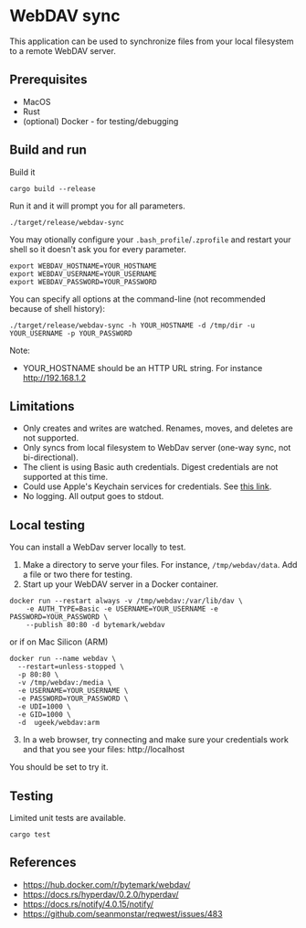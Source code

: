 # WebDAV sync

This application can be used to synchronize files from your local filesystem to a remote WebDAV server.

## Prerequisites

* MacOS
* Rust
* (optional) Docker - for testing/debugging

## Build and run

Build it

```
cargo build --release
```

Run it and it will prompt you for all parameters.

```
./target/release/webdav-sync 
```

You may otionally configure your `.bash_profile`/`.zprofile` and restart your shell so it doesn't ask you for every parameter.

```
export WEBDAV_HOSTNAME=YOUR_HOSTNAME
export WEBDAV_USERNAME=YOUR_USERNAME
export WEBDAV_PASSWORD=YOUR_PASSWORD
```

You can specify all options at the command-line (not recommended because of shell history):

```
./target/release/webdav-sync -h YOUR_HOSTNAME -d /tmp/dir -u YOUR_USERNAME -p YOUR_PASSWORD 
```

Note:
* YOUR_HOSTNAME should be an HTTP URL string. For instance http://192.168.1.2

## Limitations

* Only creates and writes are watched. Renames, moves, and deletes are not supported.
* Only syncs from local filesystem to WebDav server (one-way sync, not bi-directional).
* The client is using Basic auth credentials. Digest credentials are not supported at this time.
* Could use Apple's Keychain services for credentials. See [this link](https://crates.io/crates/keychain-services).
* No logging. All output goes to stdout.

## Local testing

You can install a WebDav server locally to test.

1. Make a directory to serve your files. For instance, `/tmp/webdav/data`. Add a file or two there for testing.
2. Start up your WebDAV server in a Docker container.
```shell
docker run --restart always -v /tmp/webdav:/var/lib/dav \
    -e AUTH_TYPE=Basic -e USERNAME=YOUR_USERNAME -e PASSWORD=YOUR_PASSWORD \
    --publish 80:80 -d bytemark/webdav
```

or if on Mac Silicon (ARM)
```shell
docker run --name webdav \
  --restart=unless-stopped \
  -p 80:80 \
  -v /tmp/webdav:/media \
  -e USERNAME=YOUR_USERNAME \
  -e PASSWORD=YOUR_PASSWORD \
  -e UDI=1000 \
  -e GID=1000 \
  -d  ugeek/webdav:arm
```
3. In a web browser, try connecting and make sure your credentials work and that you see your files: http://localhost

You should be set to try it.

## Testing

Limited unit tests are available.

```
cargo test
```

## References

* https://hub.docker.com/r/bytemark/webdav/
* https://docs.rs/hyperdav/0.2.0/hyperdav/
* https://docs.rs/notify/4.0.15/notify/
* https://github.com/seanmonstar/reqwest/issues/483
